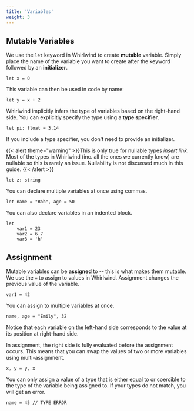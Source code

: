 ```yaml
---
title: 'Variables'
weight: 3
---
```


## Mutable Variables

We use the `let` keyword in Whirlwind to create **mutable** variable.
Simply place the name of the variable you want to create after the
keyword followed by an **initializer**.

    let x = 0

This variable can then be used in code by name:

    let y = x + 2

Whirlwind implicitly infers the type of variables based on the right-hand
side.  You can explicitly specify the type using a **type specifier**.

    let pi: float = 3.14

If you include a type specifier, you don't need to provide an initializer.

{{< alert theme="warning" >}}This is only true for nullable types *insert link*.
Most of the types in Whirlwind (inc. all the ones we currently know) are nullable
so this is rarely an issue. Nullability is not discussed much in this guide.
{{< /alert >}}

    let z: string

You can declare multiple variables at once using commas.

    let name = "Bob", age = 50

You can also declare variables in an indented block.

    let
        var1 = 23
        var2 = 6.7
        var3 = 'h'

## Assignment

Mutable variables can be **assigned** to -- this is what makes them mutable.
We use the `=` to assign to values in Whirlwind.  Assignment changes the
previous value of the variable.

    var1 = 42

You can assign to multiple variables at once. 

    name, age = "Emily", 32

Notice that each variable on the left-hand side corresponds to the value at
its position at right-hand side.  

In assignment, the right side is fully evaluated before the assignment occurs.
This means that you can swap the values of two or more variables using
multi-assignment.

    x, y = y, x

You can only assign a value of a type that is either equal to or coercible to
the type of the variable being assigned to.  If your types do not match, you
will get an error.

    name = 45 // TYPE ERROR




